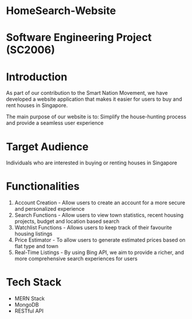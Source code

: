 # HomeSearch-Website

# Software Engineering Project (SC2006)

# Introduction

As part of our contribution to the Smart Nation Movement, we have developed a website application that makes it easier for users to buy and rent houses in Singapore. 

The main purpose of our website is to: Simplify the house-hunting process and provide a seamless user experience

# Target Audience

Individuals who are interested in buying or renting houses in Singapore

# Functionalities

1. Account Creation - Allow users to create an account for a more secure and personalized experience
2. Search Functions - Allow users to view town statistics, recent housing projects, budget and location based search
3. Watchlist Functions - Allows users to keep track of their favourite housing listings
4. Price Estimator - To allow users to generate estimated prices based on flat type and town
5. Real-Time Listings - By using Bing API, we aim to provide a richer, and more comprehensive search experiences for users


# Tech Stack

- MERN Stack
- MongoDB
- RESTful API
